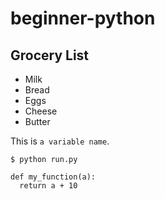 # beginner-python

## Grocery List

* Milk
* Bread
* Eggs
* Cheese
* Butter

This is `a variable name`.

```
$ python run.py
```

```
def my_function(a):
  return a + 10

```
